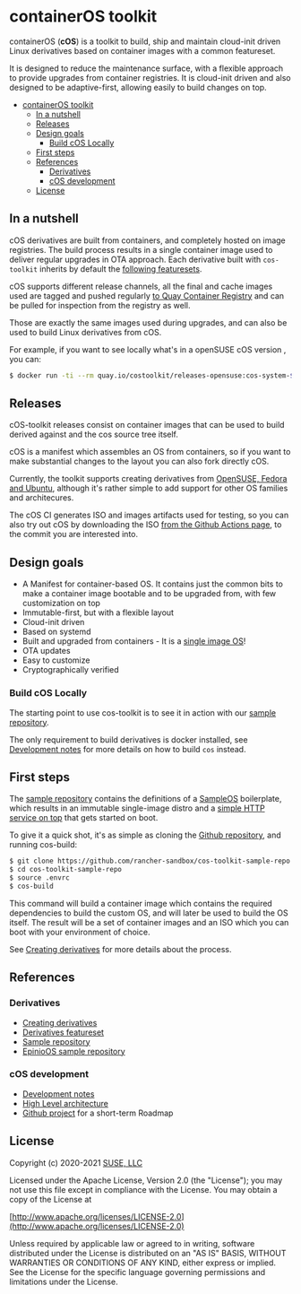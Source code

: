 # containerOS toolkit

containerOS (**cOS**) is a toolkit to build, ship and maintain cloud-init driven Linux derivatives based on container images with a common featureset. 

It is designed to reduce the maintenance surface, with a flexible approach to provide upgrades from container registries. It is cloud-init driven and also designed to be adaptive-first, allowing easily to build changes on top.

<!-- TOC -->

- [containerOS toolkit](#containeros-toolkit)
    - [In a nutshell](#in-a-nutshell)
    - [Releases](#releases)
    - [Design goals](#design-goals)
        - [Build cOS Locally](#build-cos-locally)
    - [First steps](#first-steps)
    - [References](#references)
        - [Derivatives](#derivatives)
        - [cOS development](#cos-development)
    - [License](#license)

<!-- /TOC -->

## In a nutshell

cOS derivatives are built from containers, and completely hosted on image registries. The build process results in a single container image used to deliver regular upgrades in OTA approach. Each derivative built with `cos-toolkit` inherits by default the [following featuresets](/docs/derivatives_featureset.md).

cOS supports different release channels, all the final and cache images used are tagged and pushed regularly [to Quay Container Registry](https://quay.io/repository/costoolkit/releases-opensuse) and can be pulled for inspection from the registry as well.

Those are exactly the same images used during upgrades, and can also be used to build Linux derivatives from cOS.

For example, if you want to see locally what's in a openSUSE cOS version , you can:

```bash
$ docker run -ti --rm quay.io/costoolkit/releases-opensuse:cos-system-$VERSION /bin/bash
```

## Releases

cOS-toolkit releases consist on container images that can be used to build derived against and the cos source tree itself.
 
cOS is a manifest which assembles an OS from containers, so if you want to make substantial changes to the layout you can also fork directly cOS.

Currently, the toolkit supports creating derivatives from [OpenSUSE, Fedora and Ubuntu](https://github.com/rancher-sandbox/cOS-toolkit/tree/master/values), although it's rather simple to add support for other OS families and architecures.

The cOS CI generates ISO and images artifacts used for testing, so you can also try out cOS by downloading the 
ISO [from the Github Actions page](https://github.com/rancher-sandbox/cOS-toolkit/actions/workflows/build.yaml), to the commit you are interested into.

## Design goals

- A Manifest for container-based OS. It contains just the common bits to make a container image bootable and to be upgraded from, with few customization on top
- Immutable-first, but with a flexible layout
- Cloud-init driven
- Based on systemd
- Built and upgraded from containers - It is a [single image OS](https://quay.io/repository/costoolkit/releases-opensuse)!
- OTA updates
- Easy to customize
- Cryptographically verified

### Build cOS Locally

The starting point to use cos-toolkit is to see it in action with our [sample repository](https://github.com/rancher-sandbox/cos-toolkit-sample-repo).

The only requirement to build derivatives is docker installed, see [Development notes](/docs/dev.md) for more details on how to build `cos` instead.

## First steps

The [sample repository](https://github.com/rancher-sandbox/cos-toolkit-sample-repo) contains the definitions of a [SampleOS](https://github.com/rancher-sandbox/cos-toolkit-sample-repo/tree/master/packages/sampleOS) boilerplate, which results in an immutable single-image distro and a [simple HTTP service on top](https://github.com/rancher-sandbox/cos-toolkit-sample-repo/tree/master/packages/sampleOSService) that gets started on boot.

To give it a quick shot, it's as simple as cloning the [Github repository](https://github.com/rancher-sandbox/cos-toolkit-sample-repo), and running cos-build:

```bash
$ git clone https://github.com/rancher-sandbox/cos-toolkit-sample-repo
$ cd cos-toolkit-sample-repo
$ source .envrc
$ cos-build
```

This command will build a container image which contains the required dependencies to build the custom OS, and will later be used to build the OS itself. The result will be a set of container images and an ISO which you can boot with your environment of choice. 

See [Creating derivatives](/docs/creating_derivatives.md) for more details about the process.

## References

### Derivatives
- [Creating derivatives](/docs/creating_derivatives.md)
- [Derivatives featureset](/docs/derivatives_featureset.md)
- [Sample repository](https://github.com/rancher-sandbox/cos-toolkit-sample-repo)
- [EpinioOS sample repository](https://github.com/rancher-sandbox/epinio-appliance-demo-sample)

### cOS development
- [Development notes](/docs/dev.md)
- [High Level architecture](/docs/high_level_architecture.md)
- [Github project](https://github.com/mudler/cOS/projects/1) for a short-term Roadmap

## License

Copyright (c) 2020-2021 [SUSE, LLC](http://suse.com)

Licensed under the Apache License, Version 2.0 (the "License");
you may not use this file except in compliance with the License.
You may obtain a copy of the License at

[http://www.apache.org/licenses/LICENSE-2.0](http://www.apache.org/licenses/LICENSE-2.0)

Unless required by applicable law or agreed to in writing, software
distributed under the License is distributed on an "AS IS" BASIS,
WITHOUT WARRANTIES OR CONDITIONS OF ANY KIND, either express or implied.
See the License for the specific language governing permissions and
limitations under the License.
